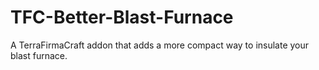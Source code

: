 # TFC-Better-Blast-Furnace
A TerraFirmaCraft addon that adds a more compact way to insulate your blast furnace.

